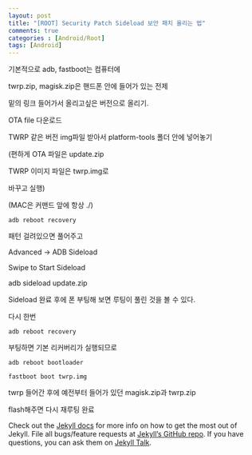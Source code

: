 ```yaml
---
layout: post
title: "[ROOT] Security Patch Sideload 보안 패치 올리는 법"
comments: true
categories : [Android/Root]
tags: [Android]
---
```


기본적으로 adb, fastboot는 컴퓨터에

twrp.zip, magisk.zip은 핸드폰 안에 들어가 있는 전제

밑의 링크 들어가서 올리고싶은 버전으로 올리기.

OTA file 다운로드

TWRP 같은 버전 img파일 받아서 platform-tools 폴더 안에 넣어놓기

(편하게 OTA 파일은 update.zip

TWRP 이미지 파일은 twrp.img로

바꾸고 실행)

(MAC은 커맨드 앞에 항상 ./)

```
adb reboot recovery
```

패턴 걸려있으면 풀어주고

Advanced -> ADB Sideload

Swipe to Start Sideload

adb sideload update.zip

Sideload 완료 후에 폰 부팅해 보면 루팅이 풀린 것을 볼 수 있다.

다시 한번
```
adb reboot recovery
```
부팅하면 기본 리커버리가 실행되므로
```
adb reboot bootloader
```
```
fastboot boot twrp.img
```
twrp 들어간 후에 예전부터 들어가 있던 magisk.zip과 twrp.zip

flash해주면 다시 재루팅 완료




Check out the [Jekyll docs][jekyll-docs] for more info on how to get the most out of Jekyll. File all bugs/feature requests at [Jekyll’s GitHub repo][jekyll-gh]. If you have questions, you can ask them on [Jekyll Talk][jekyll-talk].

[jekyll-docs]: https://jekyllrb.com/docs/home
[jekyll-gh]:   https://github.com/jekyll/jekyll
[jekyll-talk]: https://talk.jekyllrb.com/
